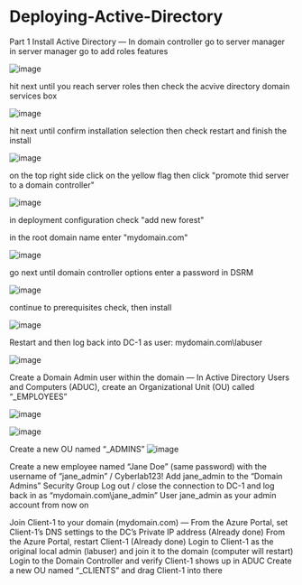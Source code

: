 # Deploying-Active-Directory

Part 1
Install Active Directory
—
In domain controller go to server manager in server manager go to add roles features

![image](https://github.com/user-attachments/assets/7c47b661-da9f-4233-be1c-f87e5f67d330)

hit next until you reach server roles then check the acvive directory domain services box

![image](https://github.com/user-attachments/assets/7c5ca718-6e98-48a6-9e7f-f011f2263a23)

hit next until confirm installation selection then check restart and finish the install

![image](https://github.com/user-attachments/assets/83aa6839-7b76-4368-94ca-30e3b2f4c84c)

on the top right side click on the yellow flag then click "promote thid server to a domain controller"

![image](https://github.com/user-attachments/assets/b20353e9-4333-4135-ad9b-29413015a8ae)

in deployment configuration check "add new forest" 

in the root domain name enter "mydomain.com"

![image](https://github.com/user-attachments/assets/4d9a708a-5483-4abb-92ff-53c0c4b5f586)

go next until domain controller options enter a password in DSRM

![image](https://github.com/user-attachments/assets/cfd9fc8a-8ce1-4124-8120-0085f58e4738)

continue to prerequisites check, then install

![image](https://github.com/user-attachments/assets/972fc1a5-eac0-4681-a379-d0a87feaa22b)

Restart and then log back into DC-1 as user: mydomain.com\labuser

![image](https://github.com/user-attachments/assets/0224e2f6-81ca-4008-acec-f00e7971e374)



Create a Domain Admin user within the domain
—
In Active Directory Users and Computers (ADUC), create an Organizational Unit (OU) called “_EMPLOYEES”

![image](https://github.com/user-attachments/assets/9cfe4694-e86e-43af-91d1-fe8f9e7cb694)

![image](https://github.com/user-attachments/assets/d28bf0da-8079-4453-888f-d07a5bf1d175)

Create a new OU named “_ADMINS”
![image](https://github.com/user-attachments/assets/f052d88c-5886-4696-8156-5405de563d6b)

Create a new employee named “Jane Doe” (same password) with the username of “jane_admin” / Cyberlab123!
Add jane_admin to the “Domain Admins” Security Group
Log out / close the connection to DC-1 and log back in as “mydomain.com\jane_admin”
User jane_admin as your admin account from now on


Join Client-1 to your domain (mydomain.com)
—
From the Azure Portal, set Client-1’s DNS settings to the DC’s Private IP address (Already done)
From the Azure Portal, restart Client-1 (Already done)
Login to Client-1 as the original local admin (labuser) and join it to the domain (computer will restart)
Login to the Domain Controller and verify Client-1 shows up in ADUC
Create a new OU named “_CLIENTS” and drag Client-1 into there
